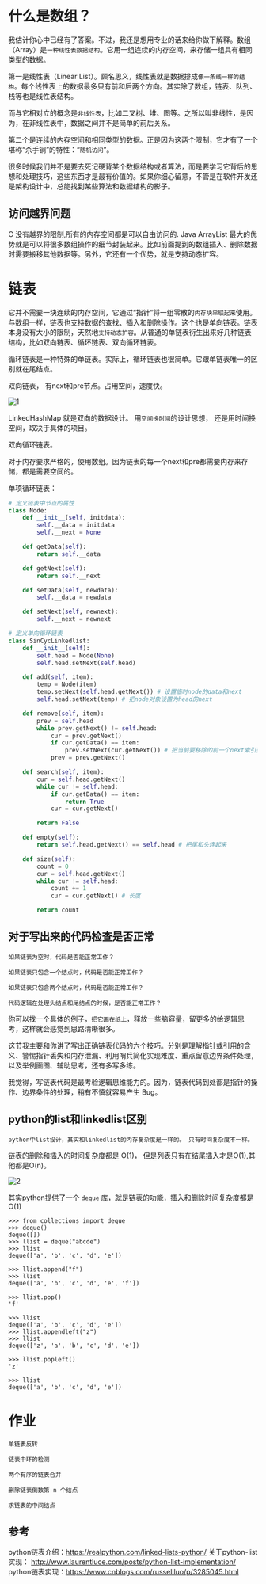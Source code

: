 # 什么是数组？

我估计你心中已经有了答案。不过，我还是想用专业的话来给你做下解释。数组（Array）是`一种线性表数据结构`。它用一组连续的内存空间，来存储一组具有相同类型的数据。


第一是线性表（Linear List）。顾名思义，线性表就是数据排成`像一条线一样的结构`。每个线性表上的数据最多只有前和后两个方向。其实除了数组，链表、队列、栈等也是线性表结构。


而与它相对立的概念是`非线性表`，比如二叉树、堆、图等。之所以叫非线性，是因为，在非线性表中，数据之间并不是简单的前后关系。

第二个是连续的内存空间和相同类型的数据。正是因为这两个限制，它才有了一个堪称“杀手锏”的特性：“`随机访问`”。

很多时候我们并不是要去死记硬背某个数据结构或者算法，而是要学习它背后的思想和处理技巧，这些东西才是最有价值的。如果你细心留意，不管是在软件开发还是架构设计中，总能找到某些算法和数据结构的影子。

## 访问越界问题

C 没有越界的限制,所有的内存空间都是可以自由访问的.
Java ArrayList 最大的优势就是可以将很多数组操作的细节封装起来。比如前面提到的数组插入、删除数据时需要搬移其他数据等。另外，它还有一个优势，就是支持动态扩容。

# 链表
它并不需要一块连续的内存空间，它通过“指针”将一组零散的`内存块串联起来`使用。与数组一样，链表也支持数据的查找、插入和删除操作。这个也是单向链表。链表本身没有大小的限制，天然地`支持动态扩容`。从普通的单链表衍生出来好几种链表结构，比如双向链表、循环链表、双向循环链表。


循环链表是一种特殊的单链表。实际上，循环链表也很简单。它跟单链表唯一的区别就在尾结点。


双向链表， 有next和pre节点。占用空间，速度快。

![1](https://gitee.com/chasays/mdPic/raw/master/uPic/e4XR4c.png)

LinkedHashMap 就是双向的数据设计。
用`空间换时间`的设计思想， 还是用时间换空间，取决于具体的项目。

双向循环链表。



对于内存要求严格的，使用数组。因为链表的每一个next和pre都需要内存来存储，都是需要空间的。

单项循环链表：
```py
# 定义链表中节点的属性
class Node:
    def __init__(self, initdata):
        self.__data = initdata
        self.__next = None

    def getData(self):
        return self.__data

    def getNext(self):
        return self.__next

    def setData(self, newdata):
        self.__data = newdata

    def setNext(self, newnext):
        self.__next = newnext

# 定义单向循环链表
class SinCycLinkedlist:
    def __init__(self):
        self.head = Node(None)
        self.head.setNext(self.head)

    def add(self, item):
        temp = Node(item)
        temp.setNext(self.head.getNext()) # 设置临时node的data和next
        self.head.setNext(temp) # 把node对象设置为head的next

    def remove(self, item):
        prev = self.head
        while prev.getNext() != self.head:
            cur = prev.getNext()
            if cur.getData() == item:
                prev.setNext(cur.getNext()) # 把当前要移除的前一个next索引到其下一个，就跳过了 要移除的值，因此链表中就没有该值了
            prev = prev.getNext()

    def search(self, item):
        cur = self.head.getNext()
        while cur != self.head:
            if cur.getData() == item:
                return True
            cur = cur.getNext()

        return False

    def empty(self):
        return self.head.getNext() == self.head # 把尾和头连起来

    def size(self):
        count = 0
        cur = self.head.getNext()
        while cur != self.head:
            count += 1
            cur = cur.getNext() # 长度

        return count
```
## 对于写出来的代码检查是否正常

```
如果链表为空时，代码是否能正常工作？

如果链表只包含一个结点时，代码是否能正常工作？

如果链表只包含两个结点时，代码是否能正常工作？

代码逻辑在处理头结点和尾结点的时候，是否能正常工作？
```

你可以找一个具体的例子，`把它画在纸上`，释放一些脑容量，留更多的给逻辑思考，这样就会感觉到思路清晰很多。

这节我主要和你讲了写出正确链表代码的六个技巧。分别是理解指针或引用的含义、警惕指针丢失和内存泄漏、利用哨兵简化实现难度、重点留意边界条件处理，以及举例画图、辅助思考，还有多写多练。

我觉得，写链表代码是最考验逻辑思维能力的。因为，链表代码到处都是指针的操作、边界条件的处理，稍有不慎就容易产生 Bug。

## python的list和linkedlist区别

`python中list设计，其实和linkedlist的内存复杂度是一样的。 只有时间复杂度不一样。`

链表的删除和插入的时间复杂度都是 O(1)， 但是列表只有在结尾插入才是O(1),其他都是O(n)。

![2](https://gitee.com/chasays/mdPic/raw/master/uPic/VPgmC3.png)

其实python提供了一个 `deque` 库，就是链表的功能，插入和删除时间复杂度都是O(1)
```
>>> from collections import deque
>>> deque()
deque([])
>>> llist = deque("abcde")
>>> llist
deque(['a', 'b', 'c', 'd', 'e'])

>>> llist.append("f")
>>> llist
deque(['a', 'b', 'c', 'd', 'e', 'f'])

>>> llist.pop()
'f'

>>> llist
deque(['a', 'b', 'c', 'd', 'e'])
>>> llist.appendleft("z")
>>> llist
deque(['z', 'a', 'b', 'c', 'd', 'e'])

>>> llist.popleft()
'z'

>>> llist
deque(['a', 'b', 'c', 'd', 'e'])
```


# 作业
```
单链表反转

链表中环的检测

两个有序的链表合并

删除链表倒数第 n 个结点

求链表的中间结点
```

## 参考
python链表介绍：https://realpython.com/linked-lists-python/
关于python-list实现： http://www.laurentluce.com/posts/python-list-implementation/
python链表实现：https://www.cnblogs.com/russellluo/p/3285045.html